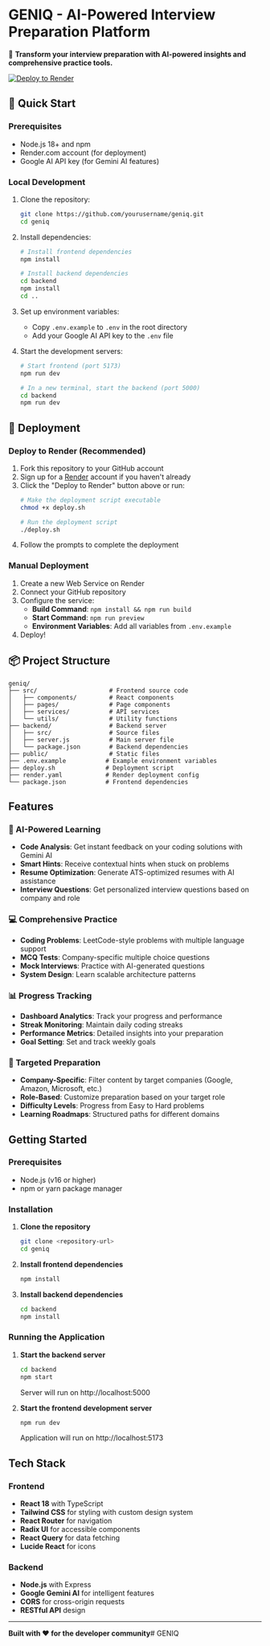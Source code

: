# GENIQ - AI-Powered Interview Preparation Platform

🚀 **Transform your interview preparation with AI-powered insights and comprehensive practice tools.**

[![Deploy to Render](https://render.com/images/deploy-to-render/button.svg)](https://render.com/deploy?repo=https://github.com/yourusername/geniq)

## 🚀 Quick Start

### Prerequisites

- Node.js 18+ and npm
- Render.com account (for deployment)
- Google AI API key (for Gemini AI features)

### Local Development

1. Clone the repository:
   ```bash
   git clone https://github.com/yourusername/geniq.git
   cd geniq
   ```

2. Install dependencies:
   ```bash
   # Install frontend dependencies
   npm install
   
   # Install backend dependencies
   cd backend
   npm install
   cd ..
   ```

3. Set up environment variables:
   - Copy `.env.example` to `.env` in the root directory
   - Add your Google AI API key to the `.env` file

4. Start the development servers:
   ```bash
   # Start frontend (port 5173)
   npm run dev
   
   # In a new terminal, start the backend (port 5000)
   cd backend
   npm run dev
   ```

## 🚀 Deployment

### Deploy to Render (Recommended)

1. Fork this repository to your GitHub account
2. Sign up for a [Render](https://render.com) account if you haven't already
3. Click the "Deploy to Render" button above or run:
   ```bash
   # Make the deployment script executable
   chmod +x deploy.sh
   
   # Run the deployment script
   ./deploy.sh
   ```
4. Follow the prompts to complete the deployment

### Manual Deployment

1. Create a new Web Service on Render
2. Connect your GitHub repository
3. Configure the service:
   - **Build Command**: `npm install && npm run build`
   - **Start Command**: `npm run preview`
   - **Environment Variables**: Add all variables from `.env.example`
4. Deploy!

## 📦 Project Structure

```
geniq/
├── src/                    # Frontend source code
│   ├── components/         # React components
│   ├── pages/              # Page components
│   ├── services/           # API services
│   └── utils/              # Utility functions
├── backend/                # Backend server
│   ├── src/                # Source files
│   ├── server.js           # Main server file
│   └── package.json        # Backend dependencies
├── public/                 # Static files
├── .env.example           # Example environment variables
├── deploy.sh              # Deployment script
├── render.yaml            # Render deployment config
└── package.json           # Frontend dependencies
```

## Features

### 🧠 AI-Powered Learning
- **Code Analysis**: Get instant feedback on your coding solutions with Gemini AI
- **Smart Hints**: Receive contextual hints when stuck on problems
- **Resume Optimization**: Generate ATS-optimized resumes with AI assistance
- **Interview Questions**: Get personalized interview questions based on company and role

### 💻 Comprehensive Practice
- **Coding Problems**: LeetCode-style problems with multiple language support
- **MCQ Tests**: Company-specific multiple choice questions
- **Mock Interviews**: Practice with AI-generated questions
- **System Design**: Learn scalable architecture patterns

### 📊 Progress Tracking
- **Dashboard Analytics**: Track your progress and performance
- **Streak Monitoring**: Maintain daily coding streaks
- **Performance Metrics**: Detailed insights into your preparation
- **Goal Setting**: Set and track weekly goals

### 🎯 Targeted Preparation
- **Company-Specific**: Filter content by target companies (Google, Amazon, Microsoft, etc.)
- **Role-Based**: Customize preparation based on your target role
- **Difficulty Levels**: Progress from Easy to Hard problems
- **Learning Roadmaps**: Structured paths for different domains

## Getting Started

### Prerequisites
- Node.js (v16 or higher)
- npm or yarn package manager

### Installation

1. **Clone the repository**
   ```bash
   git clone <repository-url>
   cd geniq
   ```

2. **Install frontend dependencies**
   ```bash
   npm install
   ```

3. **Install backend dependencies**
   ```bash
   cd backend
   npm install
   ```

### Running the Application

1. **Start the backend server**
   ```bash
   cd backend
   npm start
   ```
   Server will run on http://localhost:5000

2. **Start the frontend development server**
   ```bash
   npm run dev
   ```
   Application will run on http://localhost:5173

## Tech Stack

### Frontend
- **React 18** with TypeScript
- **Tailwind CSS** for styling with custom design system
- **React Router** for navigation
- **Radix UI** for accessible components
- **React Query** for data fetching
- **Lucide React** for icons

### Backend
- **Node.js** with Express
- **Google Gemini AI** for intelligent features
- **CORS** for cross-origin requests
- **RESTful API** design

---

**Built with ❤️ for the developer community**# GENIQ
